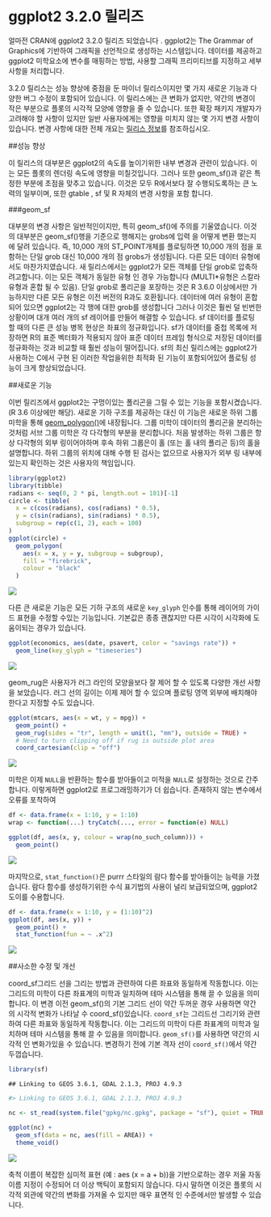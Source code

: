 ggplot2 3.2.0 릴리즈
================

얼마전 CRAN에 ggplot2 3.2.0 릴리즈 되었습니다 . ggplot2는 The Grammar of Graphics에
기반하여 그래픽을 선언적으로 생성하는 시스템입니다. 데이터를 제공하고 ggplot2 미학요소에 변수를 매핑하는 방법,
사용할 그래픽 프리미티브를 지정하고 세부 사항을 처리합니다.

3.2.0 릴리스는 성능 향상에 중점을 둔 마이너 릴리스이지만 몇 가지 새로운 기능과 다양한 버그 수정이 포함되어 있습니다. 이
릴리스에는 큰 변화가 없지만, 약간의 변경이 작은 부분으로 플롯의 시각적 모양에 영향을 줄 수 있습니다. 또한 확장 패키지
개발자가 고려해야 할 사항이 있지만 일반 사용자에게는 영향을 미치지 않는 몇 가지 변경 사항이 있습니다. 변경 사항에 대한
전체 개요는 [릴리스 정보](https://ggplot2.tidyverse.org/news/index.html)를 참조하십시오.

\#\#성능 향상

이 릴리스의 대부분은 ggplot2의 속도를 높이기위한 내부 변경과 관련이 있습니다. 이는 모든 플롯의 렌더링 속도에 영향을
미칠것입니다. 그러나 또한 geom\_sf()과 같은 특정한 부분에 초점을 맞추고 있습니다. 이것은 모두 R에서보다 잘
수행되도록하는 큰 노력의 일부이며, 또한 gtable , sf 및 R 자체의 변경 사항을 포함 합니다.

\#\#\#geom\_sf

대부분의 변경 사항은 일반적인이지만, 특히 geom\_sf()에 주의를 기울였습니다. 이것의 대부분은 geom\_sf()행을
기준으로 행해지는 grobs에 입력 을 어떻게 변환 했는지 에 달려 있습니다. 즉, 10,000 개의
ST\_POINT개체를 플로팅하면 10,000 개의 점을 포함하는 단일 grob 대신 10,000 개의 점 grobs가
생성됩니다. 다른 모든 데이터 유형에서도 마찬가지였습니다. 새 릴리스에서는 ggplot2가 모든 객체를 단일
grob로 압축하려고합니다. 이는 모든 객체가 동일한 유형 인 경우 가능합니다 (MULTI\*유형은 스칼라 유형과 혼합 될 수
있음). 단일 grob로 폴리곤을 포장하는 것은 R 3.6.0 이상에서만 가능하지만 다른 모든 유형은 이전 버전의 R과도
호환됩니다. 데이터에 여러 유형이 혼합되어 있으면 ggplot2는 각 행에 대한 grob를 생성합니다 그러나 이것은 훨씬 덜
빈번한 상황이며 대개 여러 개의 sf 레이어를 만들어 해결할 수 있습니다. sf 데이터를 플로팅 할 때의 다른 큰 성능 병목
현상은 좌표의 정규화입니다. sf가 데이터를 중첩 목록에 저장하면 R의 표준 벡터화가 적용되지 않아 표준 데이터 프레임
형식으로 저장된 데이터를 정규화하는 것과 비교할 때 훨씬 성능이 떨어집니다. sf의 최신 릴리스에는 ggplot2가
사용하는 C에서 구현 된 이러한 작업을위한 최적화 된 기능이 포함되어있어 플로팅 성능이 크게 향상되었습니다.

\#\#새로운 기능

이번 릴리즈에서 ggplot2는 구멍이있는 폴리곤을 그릴 수 있는 기능을 포함시켰습니다. (R 3.6 이상에만 해당). 새로운
기하 구조를 제공하는 대신 이 기능은 새로운 하위 그룹 미학을 통해
[geom\_polygon()](https://ggplot2.tidyverse.org/reference/geom_polygon.html)에
내장됩니다. 그룹 미학이 데이터의 폴리곤을 분리하는 것처럼 서브 그룹 미학은 각 다각형의 부분을 분리합니다. 처음 발생하는 하위
그룹은 항상 다각형의 외부 링이어야하며 후속 하위 그룹은이 홀 (또는 홀 내의 폴리곤 등)의 홀을 설명합니다. 하위 그룹의
위치에 대해 수행 된 검사는 없으므로 사용자가 외부 링 내부에 있는지 확인하는 것은 사용자의 책임입니다.

``` r
library(ggplot2)
library(tibble)
radians <- seq(0, 2 * pi, length.out = 101)[-1]
circle <- tibble(
  x = c(cos(radians), cos(radians) * 0.5),
  y = c(sin(radians), sin(radians) * 0.5),
  subgroup = rep(c(1, 2), each = 100)
)
ggplot(circle) +
  geom_polygon(
    aes(x = x, y = y, subgroup = subgroup),
    fill = "firebrick",
    colour = "black"
  )
```

![](ggplot2_3.2.0_files/figure-gfm/unnamed-chunk-1-1.png)<!-- -->

다른 큰 새로운 기능은 모든 기하 구조의 새로운 `key_glyph` 인수를 통해 레이어의 가이드 표현을 수정할 수있는
기능입니다. 기본값은 종종 괜찮지만 다른 시각이 시각화에 도움이되는 경우가 있습니다.

``` r
ggplot(economics, aes(date, psavert, color = "savings rate")) +
  geom_line(key_glyph = "timeseries")
```

![](ggplot2_3.2.0_files/figure-gfm/unnamed-chunk-2-1.png)<!-- -->

geom\_rug은 사용자가 러그 라인의 모양을보다 잘 제어 할 수 있도록 다양한 개선 사항을 보았습니다. 러그 선의 길이는 이제
제어 할 수 있으며 플로팅 영역 외부에 배치해야한다고 지정할 수도 있습니다.

``` r
ggplot(mtcars, aes(x = wt, y = mpg)) +
  geom_point() +
  geom_rug(sides = "tr", length = unit(1, "mm"), outside = TRUE) +
  # Need to turn clipping off if rug is outside plot area
  coord_cartesian(clip = "off")
```

![](ggplot2_3.2.0_files/figure-gfm/unnamed-chunk-3-1.png)<!-- -->

미학은 이제 `NULL`을 반환하는 함수를 받아들이고 미적을 `NULL`로 설정하는 것으로 간주합니다. 이렇게하면 ggplot2로
프로그래밍하기가 더 쉽습니다. 존재하지 않는 변수에서 오류를 포착하여

``` r
df <- data.frame(x = 1:10, y = 1:10)
wrap <- function(...) tryCatch(..., error = function(e) NULL)

ggplot(df, aes(x, y, colour = wrap(no_such_column))) +
  geom_point()
```

![](ggplot2_3.2.0_files/figure-gfm/unnamed-chunk-4-1.png)<!-- -->

마지막으로, `stat_function()`은 purrr 스타일의 람다 함수를 받아들이는 능력을 가졌습니다. 람다 함수를
생성하기위한 수식 표기법의 사용이 널리 보급되었으며, ggplot2도이를 수용합니다.

``` r
df <- data.frame(x = 1:10, y = (1:10)^2)
ggplot(df, aes(x, y)) +
  geom_point() +
  stat_function(fun = ~ .x^2)
```

![](ggplot2_3.2.0_files/figure-gfm/unnamed-chunk-5-1.png)<!-- -->

\#\#사소한 수정 및 개선

coord\_sf그리드 선을 그리는 방법과 관련하여 다른 좌표와 동일하게 작동합니다. 이는 그리드의 미학이 다른 좌표계의 미학과
일치하며 테마 시스템을 통해 끌 수 있음을 의미합니다. 이 변경 이전 geom\_sf()의 기본 그리드 선이 약간 두꺼운 경우
사용하면 약간의 시각적 변화가 나타날 수 coord\_sf()있습니다. `coord_sf`는 그리드선 그리기와 관련하여 다른
좌표와 동일하게 작동합니다. 이는 그리드의 미학이 다른 좌표계의 미학과 일치하며 테마 시스템을 통해 끌 수 있음을
의미합니다. `geom_sf()`를 사용하면 약간의 시각적 인 변화가있을 수 있습니다. 변경하기 전에 기본 격자 선이
`coord_sf()`에서 약간 두껍습니다.

``` r
library(sf)
```

    ## Linking to GEOS 3.6.1, GDAL 2.1.3, PROJ 4.9.3

``` r
#> Linking to GEOS 3.6.1, GDAL 2.1.3, PROJ 4.9.3

nc <- st_read(system.file("gpkg/nc.gpkg", package = "sf"), quiet = TRUE)

ggplot(nc) +
  geom_sf(data = nc, aes(fill = AREA)) +
  theme_void()
```

![](ggplot2_3.2.0_files/figure-gfm/unnamed-chunk-6-1.png)<!-- -->

축척 이름이 복잡한 심미적 표현 (예 : aes (x = a + b))을 기반으로하는 경우 저울 자동 이름 지정이 수정되어 더
이상 백틱이 포함되지 않습니다. 다시 말하면 이것은 플롯의 시각적 외관에 약간의 변화를 가져올 수 있지만 매우 표면적 인
수준에서만 발생할 수 있습니다.

